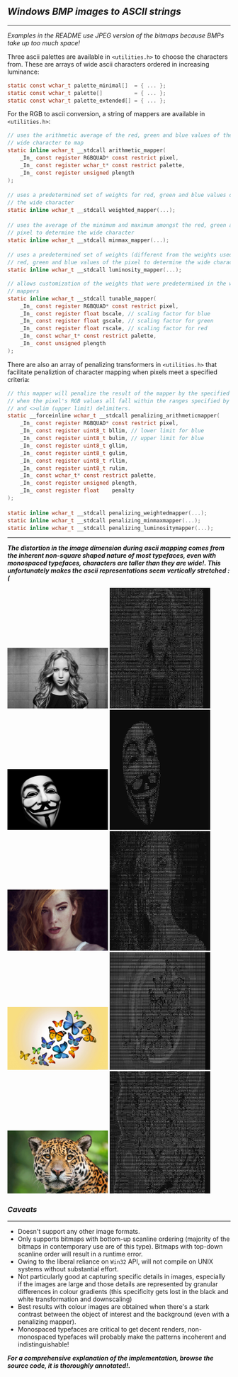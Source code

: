 ## ___Windows BMP images to ASCII strings___
--------------

_Examples in the README use JPEG version of the bitmaps because BMPs take up too much space!_

Three ascii palettes are available in `<utilities.h>` to choose the characters from. These are arrays of wide ascii characters ordered in increasing luminance:
```C
static const wchar_t palette_minimal[]  = { ... };
static const wchar_t palette[]          = { ... };
static const wchar_t palette_extended[] = { ... };
```

For the RGB to ascii conversion, a string of mappers are available in `<utilities.h>`:

```C
// uses the arithmetic average of the red, green and blue values of the pixel to determine which 
// wide character to map
static inline wchar_t __stdcall arithmetic_mapper(
    _In_ const register RGBQUAD* const restrict pixel,
    _In_ const register wchar_t* const restrict palette,
    _In_ const register unsigned plength
);

// uses a predetermined set of weights for red, green and blue values of the pixel to determine 
// the wide character
static inline wchar_t __stdcall weighted_mapper(...);

// uses the average of the minimum and maximum amongst the red, green and blue values of the 
// pixel to determine the wide character
static inline wchar_t __stdcall minmax_mapper(...);

// uses a predetermined set of weights (different from the weights used by weighted_mapper) for
// red, green and blue values of the pixel to determine the wide character
static inline wchar_t __stdcall luminosity_mapper(...);
```

```C
// allows customization of the weights that were predetermined in the weighted and luminosity
// mappers
static inline wchar_t __stdcall tunable_mapper(
    _In_ const register RGBQUAD* const restrict pixel,
    _In_ const register float bscale, // scaling factor for blue
    _In_ const register float gscale, // scaling factor for green
    _In_ const register float rscale, // scaling factor for red
    _In_ const wchar_t* const restrict palette,
    _In_ const unsigned plength
);
```

There are also an array of penalizing transformers in `<utilities.h>` that facilitate penaliztion of character mapping when pixels meet a specified criteria:

```C
// this mapper will penalize the result of the mapper by the specified penalty value
// when the pixel's RGB values all fall within the ranges specified by the <>llim (lower limit)
// and <>ulim (upper limit) delimiters.
static __forceinline wchar_t __stdcall penalizing_arithmeticmapper(
    _In_ const register RGBQUAD* const restrict pixel,
    _In_ const register uint8_t bllim, // lower limit for blue
    _In_ const register uint8_t bulim, // upper limit for blue
    _In_ const register uint8_t gllim,
    _In_ const register uint8_t gulim,
    _In_ const register uint8_t rllim,
    _In_ const register uint8_t rulim,
    _In_ const wchar_t* const restrict palette,
    _In_ const register unsigned plength,
    _In_ const register float    penalty
);

static inline wchar_t __stdcall penalizing_weightedmapper(...);
static inline wchar_t __stdcall penalizing_minmaxmapper(...);
static inline wchar_t __stdcall penalizing_luminositymapper(...);
```

------
___The distortion in the image dimension during ascii mapping comes from the inherent non-square shaped nature of most typefaces,
even with monospaced typefaces, characters are taller than they are wide!. This unfortunately makes the ascii representations seem vertically stretched :(___

<div><img src="./readme/jennifer_lawrence.jpg"  width=45%> <img src="./readme/jennifer.jpg" width=45%></div>
<div><img src="./readme/vendetta-wallpaper.jpg"  width=45%> <img src="./readme/vendetta.jpg" width=45%></div>
<div><img src="./readme/ginger_woman.jpg"  width=45%> <img src="./readme/ginger.jpg" width=45%></div>
<div><img src="./readme/butterflies_2.jpg"  width=45%> <img src="./readme/butterflies.jpg" width=45%></div>
<div><img src="./readme/jaguar_1.jpg"  width=45%> <img src="./readme/jaguar.jpg" width=45%></div>

### ___Caveats___
-----------------

- Doesn't support any other image formats.
- Only supports bitmaps with bottom-up scanline ordering (majority of the bitmaps in contemporary use are of this type). Bitmaps with top-down scanline order will result in a runtime error.
- Owing to the liberal reliance on `Win32` API, will not compile on UNIX systems without substantial effort.
- Not particularly good at capturing specific details in images, especially if the images are large and those details are represented by granular differences in colour gradients (this specificity gets lost in the black and white transformation and downscaling)
- Best results with colour images are obtained when there's a stark contrast between the object of interest and the background (even with a penalizing mapper).
- Monospaced typefaces are critical to get decent renders, non-monospaced typefaces will probably make the patterns incoherent and indistinguishable!
         

___For a comprehensive explanation of the implementation, browse the source code, it is thoroughly annotated!.___
